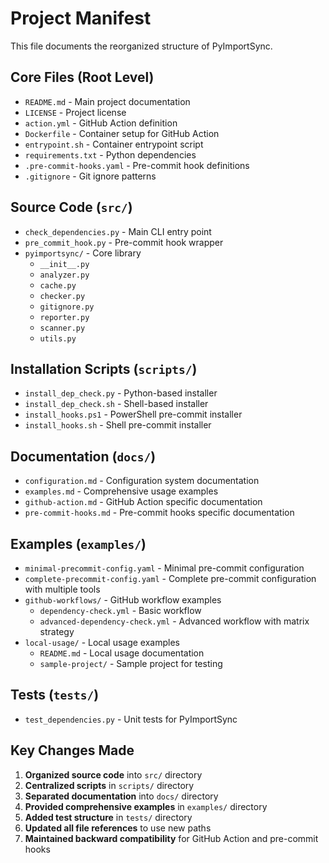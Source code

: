 # Project Manifest

This file documents the reorganized structure of PyImportSync.

## Core Files (Root Level)

- `README.md` - Main project documentation
- `LICENSE` - Project license
- `action.yml` - GitHub Action definition
- `Dockerfile` - Container setup for GitHub Action
- `entrypoint.sh` - Container entrypoint script
- `requirements.txt` - Python dependencies
- `.pre-commit-hooks.yaml` - Pre-commit hook definitions
- `.gitignore` - Git ignore patterns

## Source Code (`src/`)

- `check_dependencies.py` - Main CLI entry point
- `pre_commit_hook.py` - Pre-commit hook wrapper
- `pyimportsync/` - Core library
  - `__init__.py`
  - `analyzer.py`
  - `cache.py`
  - `checker.py`
  - `gitignore.py`
  - `reporter.py`
  - `scanner.py`
  - `utils.py`

## Installation Scripts (`scripts/`)

- `install_dep_check.py` - Python-based installer
- `install_dep_check.sh` - Shell-based installer
- `install_hooks.ps1` - PowerShell pre-commit installer
- `install_hooks.sh` - Shell pre-commit installer

## Documentation (`docs/`)

- `configuration.md` - Configuration system documentation
- `examples.md` - Comprehensive usage examples
- `github-action.md` - GitHub Action specific documentation
- `pre-commit-hooks.md` - Pre-commit hooks specific documentation

## Examples (`examples/`)

- `minimal-precommit-config.yaml` - Minimal pre-commit configuration
- `complete-precommit-config.yaml` - Complete pre-commit configuration with multiple tools
- `github-workflows/` - GitHub workflow examples
  - `dependency-check.yml` - Basic workflow
  - `advanced-dependency-check.yml` - Advanced workflow with matrix strategy
- `local-usage/` - Local usage examples
  - `README.md` - Local usage documentation
  - `sample-project/` - Sample project for testing

## Tests (`tests/`)

- `test_dependencies.py` - Unit tests for PyImportSync

## Key Changes Made

1. **Organized source code** into `src/` directory
2. **Centralized scripts** in `scripts/` directory
3. **Separated documentation** into `docs/` directory
4. **Provided comprehensive examples** in `examples/` directory
5. **Added test structure** in `tests/` directory
6. **Updated all file references** to use new paths
7. **Maintained backward compatibility** for GitHub Action and pre-commit hooks
